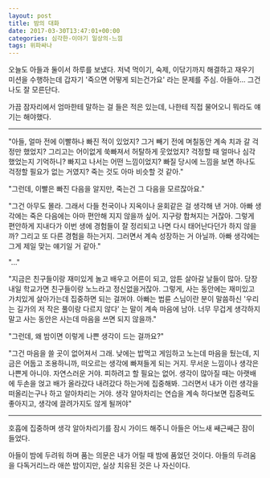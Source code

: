 ```yaml
---
layout: post
title: 밤의 대화
date: 2017-03-30T13:47:01+00:00
categories: 심각한-이야기 일상의-느낌
tags: 위파싸나
---
```

오늘도 아들과 둘이서 하루를 보냈다. 저녁 먹이기, 숙제, 이닦기까지 해결하고 재우기 미션을 수행하는데 갑자기 '죽으면 어떻게 되는건가요' 라는 문제를 주심. 아들아... 그건 나도 잘 모른단다.

가끔 잠자리에서 엄마한테 말하는 걸 들은 적은 있는데, 나한테 직접 물어오니 뭐라도 얘기는 해야했다.

---

"아들, 얼마 전에 이빨하나 빠진 적이 있었지? 그거 빼기 전에 며칠동안 계속 치과 갈 걱정만 했었지? 그리고는 어이없게 쑥빠져서 허탈하게 웃었었지? 걱정할 때 얼마나 심각했었는지 기억하니? 빠지고 나서는 어떤 느낌이었지? 빠질 당시에 느낌을 보면 하나도 걱정할 필요가 없는 거였지? 죽는 것도 아마 비슷할 것 같아."

"그런데, 이빨은 빠진 다음을 알지만, 죽는건 그 다음을 모르잖아요."

"그건 아무도 몰라. 그래서 다들 천국이나 지옥이나 윤회같은 걸 생각해 낸 거야. 아빠 생각에는 죽은 다음에는 아마 편안해 지지 않을까 싶어. 지구랑 합쳐지는 거잖아. 그렇게 편안하게 지내다가 이번 생에 경험들이 잘 정리되고 나면 다시 태어난다던가 하지 않을까? 그리고 또 다른 경험을 하는거지. 그러면서 계속 성장하는 거 아닐까. 아빠 생각에는 그게 제일 맞는 얘기일 거 같아."

"..."

"지금은 친구들이랑 재미있게 놀고 배우고 어른이 되고, 암튼 살아갈 날들이 많아. 당장 내일 학교가면 친구들이랑 노느라고 정신없을거잖아. 그렇게, 사는 동안에는 재미있고 가치있게 살아가는데 집중하면 되는 걸꺼야. 아빠는 법륜 스님이란 분이 말씀하신 '우리는 길가의 저 작은 풀이랑 다르지 않다' 는 말이 계속 마음에 남아. 너무 무겁게 생각하지 말고 사는 동안은 사는데 마음을 쓰면 되지 않을까."

"그런데, 왜 밤이면 이렇게 나쁜 생각이 드는 걸까요?"

"그건 마음을 쓸 곳이 없어져서 그래. 낮에는 밥먹고 게임하고 노는데 마음을 뒀는데, 지금은 어둡고 조용하니까, 떠오르는 생각에 빠져들게 되는 거지. 무서운 느낌이나 생각은 나쁜게 아니야. 자연스러운 거야. 피하려고 할 필요는 없어. 생각이 많아질 때는 아랫배에 두손을 얹고 배가 올라갔다 내려갔다 하는거에 집중해봐. 그러면서 내가 이런 생각을 떠올리는구나 하고 알아차리는 거야. 생각 알아차리는 연습을 계속 하다보면 집중력도 좋아지고, 생각에 끌려가지도 않게 될꺼야"

---

호흡에 집중하며 생각 알아차리기를 잠시 가이드 해주니 아들은 어느새 쌔근쌔근 잠이 들었다.

아들이 밤에 두려워 하며 품는 의문은 내가 어릴 때 밤에 품었던 것이다. 아들의 두려움을 다독거리느라 애쓴 밤이지만, 실상 치유된 것은 나 자신이다.
